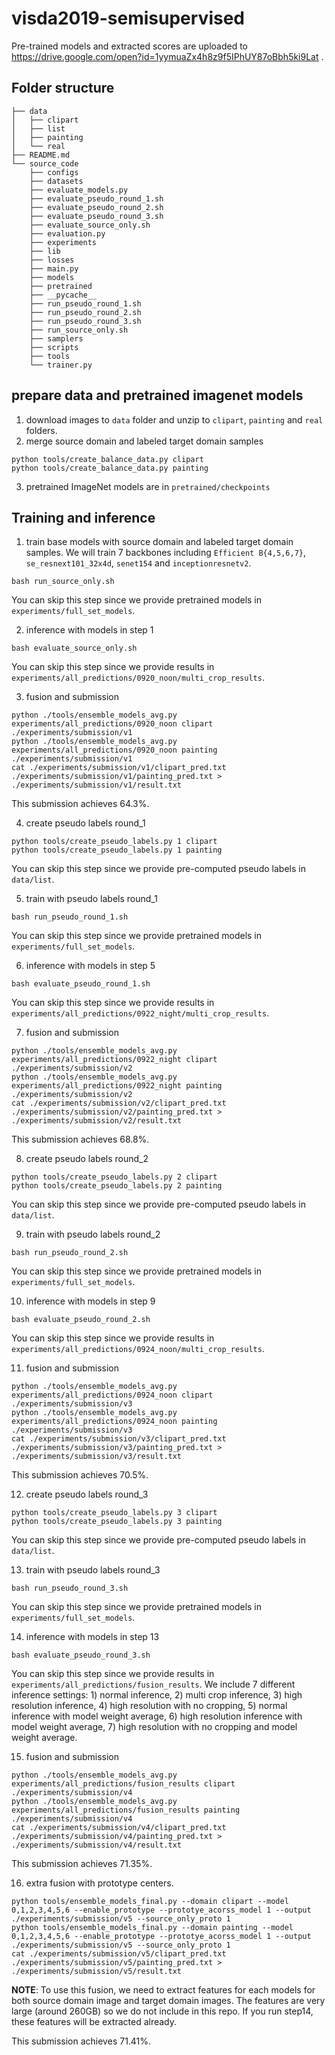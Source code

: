 # visda2019-semisupervised 
Pre-trained models and extracted scores are uploaded to https://drive.google.com/open?id=1yymuaZx4h8z9f5IPhUY87oBbh5ki9Lat .
## Folder structure
```
├── data
│   ├── clipart
│   ├── list
│   ├── painting
│   └── real
├── README.md
└── source_code
    ├── configs
    ├── datasets
    ├── evaluate_models.py
    ├── evaluate_pseudo_round_1.sh
    ├── evaluate_pseudo_round_2.sh
    ├── evaluate_pseudo_round_3.sh
    ├── evaluate_source_only.sh
    ├── evaluation.py
    ├── experiments
    ├── lib
    ├── losses
    ├── main.py
    ├── models
    ├── pretrained
    ├── __pycache__
    ├── run_pseudo_round_1.sh
    ├── run_pseudo_round_2.sh
    ├── run_pseudo_round_3.sh
    ├── run_source_only.sh
    ├── samplers
    ├── scripts
    ├── tools
    └── trainer.py
```

## prepare data and pretrained imagenet models
1. download images to `data` folder and unzip to `clipart`, `painting` and `real` folders.
2. merge source domain and labeled target domain samples
``` 
python tools/create_balance_data.py clipart
python tools/create_balance_data.py painting
```
3. pretrained ImageNet models are in `pretrained/checkpoints`

## Training and inference
1. train base models with source domain and labeled target domain samples. We will train 7 backbones including `Efficient B{4,5,6,7}`, `se_resnext101_32x4d`, `senet154` and `inceptionresnetv2`.
```
bash run_source_only.sh
```
You can skip this step since we provide pretrained models in `experiments/full_set_models`.

2. inference with models in step 1
```
bash evaluate_source_only.sh
```
You can skip this step since we provide results in `experiments/all_predictions/0920_noon/multi_crop_results`.

3. fusion and submission
```
python ./tools/ensemble_models_avg.py experiments/all_predictions/0920_noon clipart ./experiments/submission/v1
python ./tools/ensemble_models_avg.py experiments/all_predictions/0920_noon painting ./experiments/submission/v1
cat ./experiments/submission/v1/clipart_pred.txt ./experiments/submission/v1/painting_pred.txt > ./experiments/submission/v1/result.txt
```
This submission achieves 64.3%.

4. create pseudo labels round_1
```
python tools/create_pseudo_labels.py 1 clipart
python tools/create_pseudo_labels.py 1 painting
```
You can skip this step since we provide pre-computed pseudo labels in `data/list`.

5. train with pseudo labels round_1

```
bash run_pseudo_round_1.sh
```
You can skip this step since we provide pretrained models in `experiments/full_set_models`.

6. inference with models in step 5
```
bash evaluate_pseudo_round_1.sh
```
You can skip this step since we provide results in `experiments/all_predictions/0922_night/multi_crop_results`.

7. fusion and submission
```
python ./tools/ensemble_models_avg.py experiments/all_predictions/0922_night clipart ./experiments/submission/v2
python ./tools/ensemble_models_avg.py experiments/all_predictions/0922_night painting ./experiments/submission/v2
cat ./experiments/submission/v2/clipart_pred.txt ./experiments/submission/v2/painting_pred.txt > ./experiments/submission/v2/result.txt
```
This submission achieves 68.8%.

8. create pseudo labels round_2
```
python tools/create_pseudo_labels.py 2 clipart
python tools/create_pseudo_labels.py 2 painting
```
You can skip this step since we provide pre-computed pseudo labels in `data/list`.

9. train with pseudo labels round_2

```
bash run_pseudo_round_2.sh
```
You can skip this step since we provide pretrained models in `experiments/full_set_models`.

10. inference with models in step 9
```
bash evaluate_pseudo_round_2.sh
```
You can skip this step since we provide results in `experiments/all_predictions/0924_noon/multi_crop_results`.

11. fusion and submission
```
python ./tools/ensemble_models_avg.py experiments/all_predictions/0924_noon clipart ./experiments/submission/v3
python ./tools/ensemble_models_avg.py experiments/all_predictions/0924_noon painting ./experiments/submission/v3
cat ./experiments/submission/v3/clipart_pred.txt ./experiments/submission/v3/painting_pred.txt > ./experiments/submission/v3/result.txt
```
This submission achieves 70.5%.

12. create pseudo labels round_3

```
python tools/create_pseudo_labels.py 3 clipart
python tools/create_pseudo_labels.py 3 painting
```
You can skip this step since we provide pre-computed pseudo labels in `data/list`.

13. train with pseudo labels round_3

```
bash run_pseudo_round_3.sh
```
You can skip this step since we provide pretrained models in `experiments/full_set_models`.

14. inference with models in step 13
```
bash evaluate_pseudo_round_3.sh
```
You can skip this step since we provide results in `experiments/all_predictions/fusion_results`. We include 7 different inference settings: 1) normal inference, 2) multi crop inference, 3) high resolution inference, 4) high resolution with no cropping, 5) normal inference with model weight average, 6) high resolution inference with model weight average, 7) high resolution with no cropping and model weight average.

15. fusion and submission
```
python ./tools/ensemble_models_avg.py experiments/all_predictions/fusion_results clipart ./experiments/submission/v4
python ./tools/ensemble_models_avg.py experiments/all_predictions/fusion_results painting ./experiments/submission/v4
cat ./experiments/submission/v4/clipart_pred.txt ./experiments/submission/v4/painting_pred.txt > ./experiments/submission/v4/result.txt
```
This submission achieves 71.35%.

16. extra fusion with prototype centers. 

```
python tools/ensemble_models_final.py --domain clipart --model 0,1,2,3,4,5,6 --enable_prototype --prototye_acorss_model 1 --output ./experiments/submission/v5 --source_only_proto 1
python tools/ensemble_models_final.py --domain painting --model 0,1,2,3,4,5,6 --enable_prototype --prototye_acorss_model 1 --output ./experiments/submission/v5 --source_only_proto 1
cat ./experiments/submission/v5/clipart_pred.txt ./experiments/submission/v5/painting_pred.txt > ./experiments/submission/v5/result.txt
```
**NOTE**: To use this fusion, we need to extract features for each models for both source domain image and target domain images. The features are very large (around 260GB) so we do not include in this repo. If you run step14, these features will be extracted already. 

This submission achieves 71.41%.
